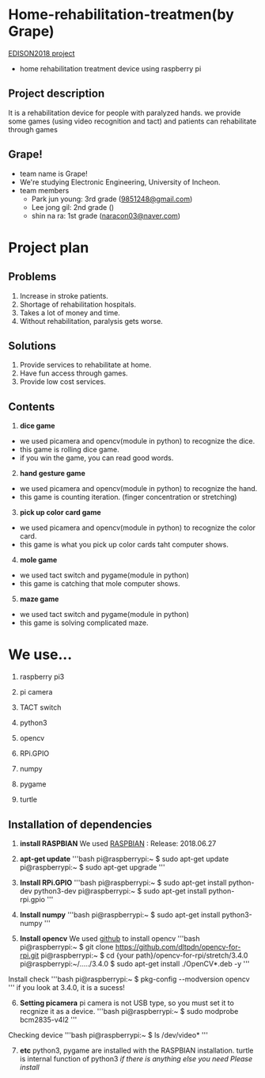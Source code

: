 # Home-rehabilitation-treatmen(by Grape)
[EDISON2018 project](https://github.com/ys7yoo/Edison2018)
+ home rehabilitation treatment device using raspberry pi

## Project description
 It is a rehabilitation device for people with paralyzed hands.
we provide some games (using video recognition and tact) and patients can rehabilitate through games

## Grape!
+ team name is Grape!
+ We're studying Electronic Engineering, University of Incheon.
+ team members
  - Park jun young: 3rd grade (9851248@gmail.com)
  - Lee jong gil: 2nd grade ()
  - shin na ra: 1st grade (naracon03@naver.com)

# Project plan

## Problems
1. Increase in stroke patients.
2. Shortage of rehabilitation hospitals.
3. Takes a lot of money and time.
4. Without rehabilitation, paralysis gets worse.

## Solutions
1. Provide services to rehabilitate at home.
2. Have fun access through games.
3. Provide low cost services.

## Contents
1. __dice game__
  + we used picamera and opencv(module in python) to recognize the dice.
  + this game is rolling dice game.
  + if you win the game, you can read good words.

2. __hand gesture game__
  + we used picamera and opencv(module in python) to recognize the hand.
  + this game is counting iteration. (finger concentration or stretching)
 
3. __pick up color card game__
  + we used picamera and opencv(module in python) to recognize the color card.
  + this game is what you pick up color cards taht computer shows. 

4. __mole game__
  + we used tact switch and pygame(module in python)
  + this game is catching that mole computer shows.

5. __maze game__
  + we used tact switch and pygame(module in python)
  + this game is solving complicated maze.

# We use...
1. raspberry pi3
2. pi camera
3. TACT switch

4. python3
5. opencv
5. RPi.GPIO
6. numpy
7. pygame
8. turtle

## Installation of dependencies
1. __install RASPBIAN__ 
  We used [RASPBIAN](https://www.raspberrypi.org/downloads/raspbian/) : Release: 2018.06.27

2. __apt-get update__
  '''bash
  pi@raspberrypi:~ $ sudo apt-get update
  pi@raspberrypi:~ $ sudo apt-get upgrade
  '''

3. __Install RPi.GPIO__
  '''bash
  pi@raspberrypi:~ $ sudo apt-get install python-dev python3-dev
  pi@raspberrypi:~ $ sudo apt-get install python-rpi.gpio
  '''

4. __Install numpy__
  '''bash
  pi@raspberrypi:~ $ sudo apt-get install python3-numpy
  '''

5. __Install opencv__
  We used [github](https://github.com/dltpdn/opencv-for-rpi.git) to install opencv
  '''bash
  pi@raspberrypi:~ $ git clone https://github.com/dltpdn/opencv-for-rpi.git
  pi@raspberrypi:~ $ cd {your path}/opencv-for-rpi/stretch/3.4.0
  pi@raspberrypi:~/...../3.4.0 $ sudo apt-get install ./OpenCV\*.deb -y
  '''
  
  Install check
  '''bash
  pi@raspberrypi:~ $ pkg-config --modversion opencv
  '''
  if you look at 3.4.0, it is a sucess!

6. __Setting picamera__
  pi camera is not USB type, so you must set it to recgnize it as a device.
  '''bash
  pi@raspberrypi:~ $ sudo modprobe bcm2835-v4l2
  '''

  Checking device
  '''bash
  pi@raspberrypi:~ $ ls /dev/video\*
  '''

7. __etc__
  python3, pygame are installed with the RASPBIAN installation.
  turtle is internal function of python3
  _if there is anything else you need Please install_

